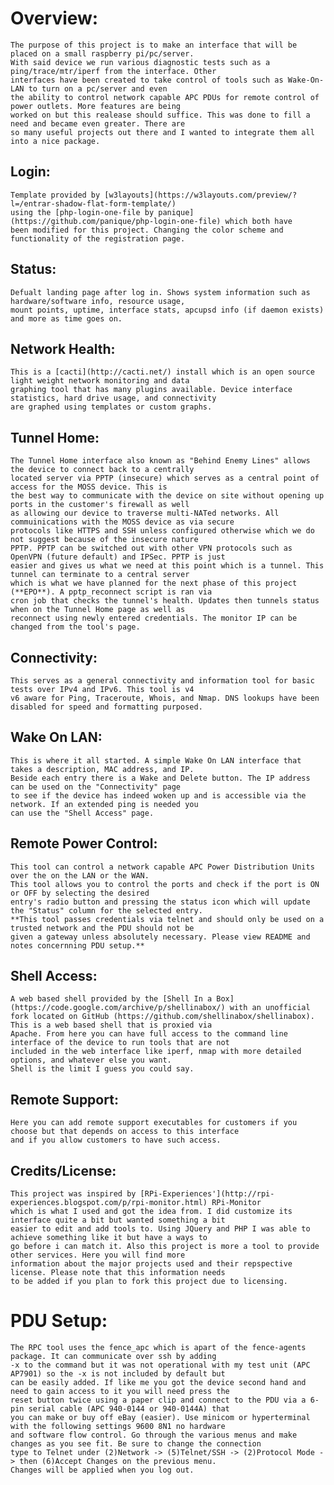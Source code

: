 # Overview:
    The purpose of this project is to make an interface that will be placed on a small raspberry pi/pc/server. 
    With said device we run various diagnostic tests such as a ping/trace/mtr/iperf from the interface. Other
    interfaces have been created to take control of tools such as Wake-On-LAN to turn on a pc/server and even
    the ability to control network capable APC PDUs for remote control of power outlets. More features are being
    worked on but this realease should suffice. This was done to fill a need and became even greater. There are
    so many useful projects out there and I wanted to integrate them all into a nice package. 



## Login:
    Template provided by [w3layouts](https://w3layouts.com/preview/?l=/entrar-shadow-flat-form-template/)
    using the [php-login-one-file by panique] (https://github.com/panique/php-login-one-file) which both have 
    been modified for this project. Changing the color scheme and functionality of the registration page. 
    
## Status: 
    Defualt landing page after log in. Shows system information such as hardware/software info, resource usage,
    mount points, uptime, interface stats, apcupsd info (if daemon exists) and more as time goes on. 
    
## Network Health:
    This is a [cacti](http://cacti.net/) install which is an open source light weight network monitoring and data 
    graphing tool that has many plugins available. Device interface statistics, hard drive usage, and connectivity
    are graphed using templates or custom graphs. 
    
## Tunnel Home:
    The Tunnel Home interface also known as "Behind Enemy Lines" allows the device to connect back to a centrally
    located server via PPTP (insecure) which serves as a central point of access for the MOSS device. This is 
    the best way to communicate with the device on site without opening up ports in the customer's firewall as well
    as allowing our device to traverse multi-NATed networks. All commuinications with the MOSS device as via secure
    protocols like HTTPS and SSH unless configured otherwise which we do not suggest because of the insecure nature
    PPTP. PPTP can be switched out with other VPN protocols such as OpenVPN (future default) and IPSec. PPTP is just
    easier and gives us what we need at this point which is a tunnel. This tunnel can terminate to a central server
    which is what we have planned for the next phase of this project (**EPO**). A pptp_reconnect script is ran via 
    cron job that checks the tunnel's health. Updates then tunnels status when on the Tunnel Home page as well as 
    reconnect using newly entered credentials. The monitor IP can be changed from the tool's page. 

## Connectivity:
    This serves as a general connectivity and information tool for basic tests over IPv4 and IPv6. This tool is v4 
    v6 aware for Ping, Traceroute, Whois, and Nmap. DNS lookups have been disabled for speed and formatting purposed. 
    
## Wake On LAN:
    This is where it all started. A simple Wake On LAN interface that takes a description, MAC address, and IP. 
    Beside each entry there is a Wake and Delete button. The IP address can be used on the "Connectivity" page 
    to see if the device has indeed woken up and is accessible via the network. If an extended ping is needed you
    can use the "Shell Access" page.
    
## Remote Power Control:
    This tool can control a network capable APC Power Distribution Units over the on the LAN or the WAN. 
    This tool allows you to control the ports and check if the port is ON or OFF by selecting the desired 
    entry's radio button and pressing the status icon which will update the "Status" column for the selected entry.
    **This tool passes credentials via telnet and should only be used on a trusted network and the PDU should not be 
    given a gateway unless absolutely necessary. Please view README and notes concernning PDU setup.**

## Shell Access:
    A web based shell provided by the [Shell In a Box](https://code.google.com/archive/p/shellinabox/) with an unofficial
    fork located on GitHub (https://github.com/shellinabox/shellinabox). This is a web based shell that is proxied via 
    Apache. From here you can have full access to the command line interface of the device to run tools that are not 
    included in the web interface like iperf, nmap with more detailed options, and whatever else you want. 
    Shell is the limit I guess you could say. 
    
## Remote Support: 
    Here you can add remote support executables for customers if you choose but that depends on access to this interface
    and if you allow customers to have such access. 
    
## Credits/License:
    This project was inspired by [RPi-Experiences'](http://rpi-experiences.blogspot.com/p/rpi-monitor.html) RPi-Monitor
    which is what I used and got the idea from. I did customize its interface quite a bit but wanted something a bit 
    easier to edit and add tools to. Using JQuery and PHP I was able to achieve something like it but have a ways to 
    go before i can match it. Also this project is more a tool to provide other services. Here you will find more 
    information about the major projects used and their repspective license. Please note that this information needs
    to be added if you plan to fork this project due to licensing. 
    
    

# PDU Setup:
    The RPC tool uses the fence_apc which is apart of the fence-agents package. It can communicate over ssh by adding
    -x to the command but it was not operational with my test unit (APC AP7901) so the -x is not included by default but
    can be easily added. If like me you got the device second hand and need to gain access to it you will need press the 
    reset button twice using a paper clip and connect to the PDU via a 6-pin serial cable (APC 940-0144 or 940-0144A) that
    you can make or buy off eBay (easier). Use minicom or hyperterminal with the following settings 9600 8N1 no hardware
    and software flow control. Go through the various menus and make changes as you see fit. Be sure to change the connection
    type to Telnet under (2)Network -> (5)Telnet/SSH -> (2)Protocol Mode -> then (6)Accept Changes on the previous menu.
    Changes will be applied when you log out. 
    
    